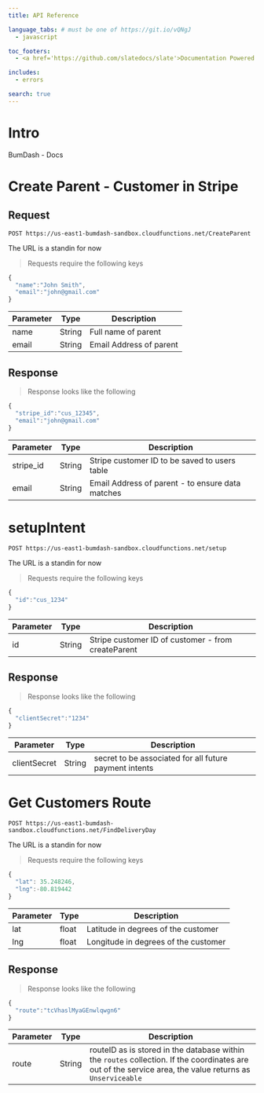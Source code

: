 ```yaml
---
title: API Reference

language_tabs: # must be one of https://git.io/vQNgJ
  - javascript

toc_footers:
  - <a href='https://github.com/slatedocs/slate'>Documentation Powered by Slate</a>

includes:
  - errors

search: true
---
```

# Intro
BumDash - Docs

# Create Parent - Customer in Stripe

## Request
`POST https://us-east1-bumdash-sandbox.cloudfunctions.net/CreateParent` 

<aside class="notice">
The URL is a standin for now
</aside>

>Requests require the following keys

```javascript
{
  "name":"John Smith",
  "email":"john@gmail.com"
}
```

| Parameter | Type   | Description             |
| --------- | ------ | ----------------------- |
| name      | String | Full name of parent     |
| email     | String | Email Address of parent |


## Response 

>Response looks like the following

```javascript
{
  "stripe_id":"cus_12345",
  "email":"john@gmail.com"
}
```

| Parameter | Type   | Description                                      |
| --------- | ------ | ------------------------------------------------ |
| stripe_id | String | Stripe customer ID to be saved to users table    |
| email     | String | Email Address of parent - to ensure data matches |


# setupIntent

`POST https://us-east1-bumdash-sandbox.cloudfunctions.net/setup` 

<aside class="notice">
The URL is a standin for now
</aside>

>Requests require the following keys

```javascript
{
  "id":"cus_1234"
}
```

| Parameter | Type   | Description                                        |
| --------- | ------ | -------------------------------------------------- |
| id        | String | Stripe customer ID of customer - from createParent |



## Response 

>Response looks like the following

```javascript
{
  "clientSecret":"1234"
}
```

| Parameter    | Type   | Description                                            |
| ------------ | ------ | ------------------------------------------------------ |
| clientSecret | String | secret to be associated for all future payment intents |

# Get Customers Route

`POST https://us-east1-bumdash-sandbox.cloudfunctions.net/FindDeliveryDay` 

<aside class="notice">
The URL is a standin for now
</aside>

>Requests require the following keys

```javascript
{
  "lat": 35.248246, 
  "lng":-80.819442
}
```

| Parameter | Type  | Description                          |
| --------- | ----- | ------------------------------------ |
| lat       | float | Latitude in degrees of the customer  |
| lng       | float | Longitude in degrees of the customer |



## Response 

>Response looks like the following

```javascript
{
  "route":"tcVhaslMyaGEnwlqwgn6"
}
```

| Parameter | Type   | Description                                                                                                                                               |
| --------- | ------ | --------------------------------------------------------------------------------------------------------------------------------------------------------- |
| route     | String | routeID as is stored in the database within the `routes` collection. If the coordinates are out of the service area, the value returns as `Unserviceable` |